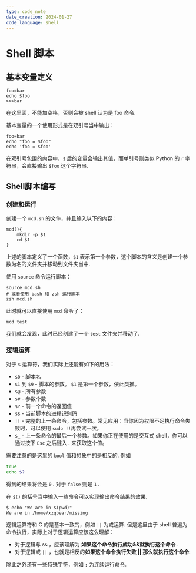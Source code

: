 ```yaml
---
type: code_note
date_creation: 2024-01-27
code_language: shell
---
```

# Shell 脚本

## 基本变量定义
```shell
foo=bar
echo $foo
>>>bar
```
在这里面，不能加空格，否则会被 shell 认为是 foo 命令.

基本变量的一个使用形式是在双引号当中输出：
```shell
foo=bar
echo "foo = $foo"
echo 'foo = $foo'
```
在双引号包围的内容中，`$` 后的变量会输出其值，而单引号则类似 Python 的 `r` 字符串，会直接输出 `$foo` 这个字符串.

## Shell脚本编写
### 创建和运行
创建一个 `mcd.sh` 的文件，并且输入以下的内容：
```shell
mcd(){
    mkdir -p $1
    cd $1
}
```
上述的脚本定义了一个函数，`$1` 表示第一个参数，这个脚本的含义是创建一个参数为名的文件夹并移动到文件夹当中.

使用 `source` 命令运行脚本：
```shell
source mcd.sh
# 或者使用 bash 和 zsh 运行脚本
zsh mcd.sh
```
此时就可以直接使用 `mcd` 命令了：
```shell
mcd test
```
我们就会发现，此时已经创建了一个 `test` 文件夹并移动了.

### 逻辑运算
对于 `$` 运算符，我们实际上还能有如下的用法：
- `$0` - 脚本名
- `$1` 到 `$9` - 脚本的参数。 `$1` 是第一个参数，依此类推。
- `$@` - 所有参数
- `$#` - 参数个数
- `$?` - 前一个命令的返回值
- `$$` - 当前脚本的进程识别码
- `!!` - 完整的上一条命令，包括参数。常见应用：当你因为权限不足执行命令失败时，可以使用 `sudo !!`再尝试一次。
- `$_` - 上一条命令的最后一个参数。如果你正在使用的是交互式 shell，你可以通过按下 `Esc` 之后键入 . 来获取这个值。

需要注意的是这里的 `bool` 值和想象中的是相反的. 例如
```zsh
true
echo $?
```
得到的结果将会是 `0` . 对于 `false` 则是 `1` .

在 `$()` 的括号当中输入一些命令可以实现输出命令结果的效果.
```shell
$ echo "We are in $(pwd)"
We are in /home/xzqbear/missing
```

逻辑运算符和 C 的是基本一致的，例如 `||` 为或运算. 但是这里由于 shell 普遍为命令执行，实际上对于逻辑运算应该这么理解：
- 对于逻辑与 `&&` ，应该理解为 **如果这个命令执行成功&&就执行这个命令** .
- 对于逻辑或 `||` ，也就是相反的**如果这个命令执行失败 || 那么就执行这个命令**.

除此之外还有一些特殊字符，例如 `;` 为连续运行命令.

